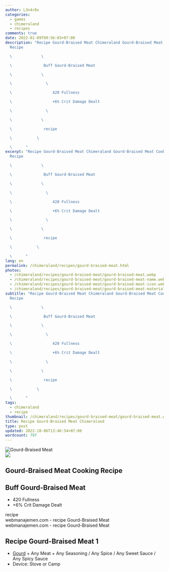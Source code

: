 ```yaml
---
author: L3n4r0x
categories:
  - games
  - chimeraland
  - recipes
comments: true
date: 2022-01-09T09:56:03+07:00
description: "Recipe Gourd-Braised Meat Chimeraland Gourd-Braised Meat Cooking
  Recipe

  \             \ 

  \              Buff Gourd-Braised Meat

  \             \ 

  \               \ 

  \                  420 Fullness

  \                  +6% Crit Damage Dealt

  \               \ 

  \             \ 

  \              recipe

  \           \ 

  \      "
excerpt: "Recipe Gourd-Braised Meat Chimeraland Gourd-Braised Meat Cooking
  Recipe

  \             \ 

  \              Buff Gourd-Braised Meat

  \             \ 

  \               \ 

  \                  420 Fullness

  \                  +6% Crit Damage Dealt

  \               \ 

  \             \ 

  \              recipe

  \           \ 

  \      "
lang: en
permalink: /chimeraland/recipes/gourd-braised-meat.html
photos:
  - /chimeraland/recipes/gourd-braised-meat/gourd-braised-meat.webp
  - /chimeraland/recipes/gourd-braised-meat/gourd-braised-meat-name.webp
  - /chimeraland/recipes/gourd-braised-meat/gourd-braised-meat-icon.webp
  - /chimeraland/recipes/gourd-braised-meat/gourd-braised-meat-material.webp
subtitle: "Recipe Gourd-Braised Meat Chimeraland Gourd-Braised Meat Cooking
  Recipe

  \             \ 

  \              Buff Gourd-Braised Meat

  \             \ 

  \               \ 

  \                  420 Fullness

  \                  +6% Crit Damage Dealt

  \               \ 

  \             \ 

  \              recipe

  \           \ 

  \      "
tags:
  - chimeraland
  - recipe
thumbnail: /chimeraland/recipes/gourd-braised-meat/gourd-braised-meat.webp
title: Recipe Gourd-Braised Meat Chimeraland
type: post
updated: 2022-10-06T13:46:54+07:00
wordcount: 797
---
```


<link
  rel="stylesheet"
  href="https://rawcdn.githack.com/dimaslanjaka/Web-Manajemen/870a349/css/bootstrap-5-3-0-alpha3-wrapper.css"
/>
<section id="bootstrap-wrapper">
  <div data-bs-theme="dark">
    <div class="card mb-2">
      <div class="card-body">
        <div class="row g-0">
          <div class="col-sm-4 position-relative mb-2">
            <img
              src="https://www.webmanajemen.com/chimeraland/recipes/gourd-braised-meat/gourd-braised-meat-material.webp"
              class="card-img fit-cover w-100 h-100"
              alt="Gourd-Braised Meat"
              data-fancybox="true"
            />
          </div>
          <div class="col-sm-8 mb-2">
            <div class="card-body">
              <div class="d-flex flex-row align-items-center mb-3">
                <img
                  class="d-inline-block me-2"
                  src="https://www.webmanajemen.com/chimeraland/recipes/gourd-braised-meat/gourd-braised-meat-icon.webp"
                  width="auto"
                  height="auto"
                  style="vertical-align: middle"
                />
                <h2 class="fs-5">Gourd-Braised Meat Cooking Recipe</h2>
              </div>
              <h2 class="card-title fs-5">Buff Gourd-Braised Meat</h2>
              <div class="card-text">
                <ul>
                  <li>420 Fullness</li>
                  <li>+6% Crit Damage Dealt</li>
                </ul>
              </div>
              <span class="badge rounded-pill">recipe</span>
            </div>
            <div class="card-footer text-end text-muted mt-auto">
              webmanajemen.com - recipe Gourd-Braised Meat
            </div>
          </div>
        </div>
      </div>
      <div class="card-footer text-end text-muted">
        webmanajemen.com - recipe Gourd-Braised Meat
      </div>
    </div>
    <div class="row mb-2">
      <div class="col-12 col-lg-6 recipe-item mb-2">
        <div class="card">
          <div class="card-body">
            <h2 class="card-title fs-5">Recipe Gourd-Braised Meat 1</h2>
            <div class="card-text">
              <ul>
                <li>
                  <a
                    class="text-decoration-none text-primary"
                    href="/chimeraland/materials/gourd.html"
                    >Gourd</a
                  ><span> + </span>Any Meat<span> + </span>Any Seasoning<span>
                    / </span
                  >Any Spice<span> / </span>Any Sweet Sauce<span> / </span>Any
                  Spicy Sauce
                </li>
                <li>Device: Stove or Camp</li>
              </ul>
            </div>
          </div>
        </div>
      </div>
    </div>
  </div>
</section>